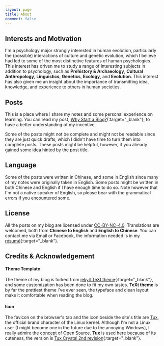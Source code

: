 ```yaml
---
layout: page
title: About
comment: false
---
```


## Interests and Motivation

I'm a psychology major strongly interested in human evolution, particularly the (possible) interactions of culture and genetic evolution, which I believe had led to some of the most distinctive features of human psychologies. This interest has driven me to study a range of interesting subjects in addition to psychology, such as **Prehistory & Archaeology**, **Cultural Anthropology**, **Linguistics**, **Genetics**, **Ecology**, and **Evolution**. This interest has also given me an insight about the importance of transmitting idea, knowledge, and experience to others in human societies.

## Posts

This is a place where I share my notes and some personal experience on learning. You can read my post, [Why Start a Blog?](https://liao961120.github.io/2017/11/26/why-start-a-blog.html){:target="_blank"}, to have a better understanding of  my incentive.

Some of the posts might not be complete and might not be readable since they are just quick drafts, which I didn't have time to turn them into complete posts. These posts might be helpful, however, if you already gained some idea hinted by the post title.


## Language

Some of the posts were written in Chinese, and some in English since many of my notes were originally taken in English. Some posts might be written in both Chinese and English if I have enough time to do so. Note however that I'm not a native speaker of English, so please bear with the grammatical errors if you encountered some.

## License

All the posts on my blog are licensed under <a rel="license" href="http://creativecommons.org/licenses/by-nc/4.0/" target="_blank">CC-BY-NC-4.0</a>. Translations are welcomed, both from **Chinese to English** and **English to Chinese**. You can contact me via Email or Facebook, the information needed is in my [résumé](./resume/cv.html){:target="_blank"}.

## Credits & Acknowledgement

#### **Theme Template**

The theme of my blog is forked from [jekyll TeXt theme](https://github.com/kitian616/jekyll-TeXt-theme){:target="_blank"}, and some customization has been done to fit my own tastes. **TeXt theme** is by far the prettiest theme I've ever seen, the typeface and clean layout make it comfortable when reading the blog.

#### **Icon**

The favicon on the browser's tab and the icon beside the site's title are [Tux](https://en.wikipedia.org/wiki/Tux), the official brand character of the Linux kernel. Although I'm not a Linux user (I might become one in the future due to the annoying Windows), I really admire the concept of Open Source. **Tux** is used here because of its cuteness, the version is [Tux Crystal 2nd revision](https://en.wikipedia.org/wiki/Tux#/media/File:TUX_G2.svg){:target="_blank"}.



<br>
